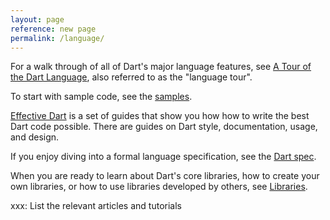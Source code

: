 ```yaml
---
layout: page
reference: new page
permalink: /language/
---
```


For a walk through of all of Dart's major language features, see
[A Tour of the Dart Language](/language/language-tour),
also referred to as the "language tour".

To start with sample code, see the [samples](/samples/).

[Effective Dart](/guides/effective-dart/) is a set of guides
that show you how how to write the best Dart code possible.
There are guides on Dart style, documentation, usage, and design.

If you enjoy diving into a formal language specification,
see the [Dart spec](/language/spec).

When you are ready to learn about Dart's core libraries,
how to create your own libraries,
or how to use libraries developed by others,
see [Libraries](/libraries).

xxx: List the relevant articles and tutorials
